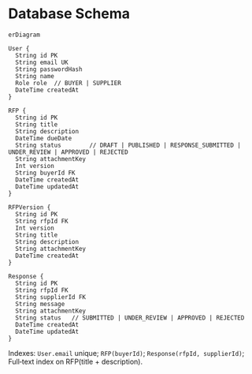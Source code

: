 # Database Schema

```mermaid
erDiagram

User {
  String id PK
  String email UK
  String passwordHash
  String name
  Role role  // BUYER | SUPPLIER
  DateTime createdAt
}

RFP {
  String id PK
  String title
  String description
  DateTime dueDate
  String status        // DRAFT | PUBLISHED | RESPONSE_SUBMITTED | UNDER_REVIEW | APPROVED | REJECTED
  String attachmentKey
  Int version
  String buyerId FK
  DateTime createdAt
  DateTime updatedAt
}

RFPVersion {
  String id PK
  String rfpId FK
  Int version
  String title
  String description
  String attachmentKey
  DateTime createdAt
}

Response {
  String id PK
  String rfpId FK
  String supplierId FK
  String message
  String attachmentKey
  String status   // SUBMITTED | UNDER_REVIEW | APPROVED | REJECTED
  DateTime createdAt
  DateTime updatedAt
}
```
Indexes: `User.email` unique; `RFP(buyerId)`; `Response(rfpId, supplierId)`; Full‑text index on RFP(title + description).
